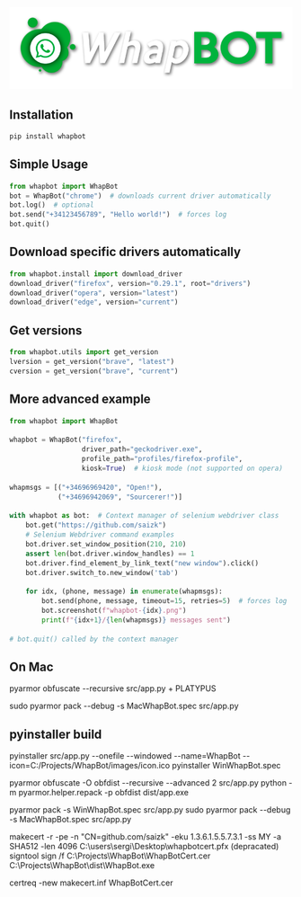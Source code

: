 ![whapbot_logo](images/whapbot.png?raw=true)

## Installation
```Python
pip install whapbot
```

## Simple Usage
```Python
from whapbot import WhapBot
bot = WhapBot("chrome")  # downloads current driver automatically
bot.log()  # optional
bot.send("+34123456789", "Hello world!")  # forces log
bot.quit()
```

## Download specific drivers automatically
```Python
from whapbot.install import download_driver
download_driver("firefox", version="0.29.1", root="drivers")
download_driver("opera", version="latest")
download_driver("edge", version="current")
```

## Get versions
```Python
from whapbot.utils import get_version
lversion = get_version("brave", "latest")
cversion = get_version("brave", "current")
```

## More advanced example
```Python
from whapbot import WhapBot

whapbot = WhapBot("firefox",
                  driver_path="geckodriver.exe",
                  profile_path="profiles/firefox-profile",
                  kiosk=True)  # kiosk mode (not supported on opera)

whapmsgs = [("+34696969420", "Open!"),
            ("+34696942069", "Sourcerer!")]

with whapbot as bot:  # Context manager of selenium webdriver class
    bot.get("https://github.com/saizk")
    # Selenium Webdriver command examples
    bot.driver.set_window_position(210, 210)
    assert len(bot.driver.window_handles) == 1 
    bot.driver.find_element_by_link_text("new window").click()
    bot.driver.switch_to.new_window('tab')
    
    for idx, (phone, message) in enumerate(whapmsgs):
        bot.send(phone, message, timeout=15, retries=5)  # forces log
        bot.screenshot(f"whapbot-{idx}.png")
        print(f"{idx+1}/{len(whapmsgs)} messages sent")    

# bot.quit() called by the context manager
```

## On Mac
pyarmor obfuscate --recursive src/app.py  +  PLATYPUS

sudo pyarmor pack --debug -s MacWhapBot.spec src/app.py


## pyinstaller build
pyinstaller src/app.py --onefile --windowed --name=WhapBot --icon=C:/Projects/WhapBot/images/icon.ico
pyinstaller WinWhapBot.spec


pyarmor obfuscate -O obfdist --recursive --advanced 2 src/app.py
python -m pyarmor.helper.repack -p obfdist dist/app.exe

pyarmor pack -s WinWhapBot.spec src/app.py
sudo pyarmor pack --debug -s MacWhapBot.spec src/app.py




makecert -r -pe -n "CN=github.com/saizk" -eku 1.3.6.1.5.5.7.3.1 -ss MY -a SHA512 -len 4096 C:\users\sergi\Desktop\whapbotcert.pfx (depracated)
signtool sign /f C:\Projects\WhapBot\WhapBotCert.cer C:\Projects\WhapBot\dist\WhapBot.exe

certreq -new makecert.inf WhapBotCert.cer